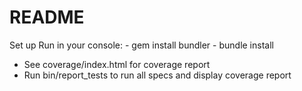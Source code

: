 # README

Set up
  Run in your console:
    - gem install bundler
    - bundle install

- See coverage/index.html for coverage report
- Run bin/report_tests to run all specs and display coverage report
